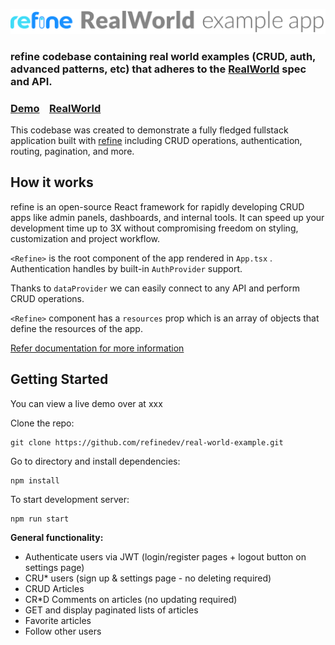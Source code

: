![refine example](logo.png)

 ### refine codebase containing real world examples (CRUD, auth, advanced patterns, etc) that adheres to the [RealWorld](https://github.com/gothinkster/realworld-example-apps) spec and API.

### [Demo](#)&nbsp;&nbsp;&nbsp;&nbsp;[RealWorld](https://github.com/gothinkster/realworld)


This codebase was created to demonstrate a fully fledged fullstack application built with [refine](https://github.com/refinedev/refine) including CRUD operations, authentication, routing, pagination, and more.



## How it works

refine is an open-source React framework for rapidly developing CRUD apps like admin panels, dashboards, and internal tools.
It can speed up your development time up to 3X without compromising freedom on styling, customization and project workflow.

`<Refine>` is the root component of the app rendered in `App.tsx` . Authentication handles by built-in `AuthProvider` support.

Thanks to `dataProvider` we can easily connect to any API and perform CRUD operations.

`<Refine>` component has a `resources` prop which is an array of objects that define the resources of the app.

[Refer documentation for more information](https://refine.dev/docs/api-reference/core/)

## Getting Started

You can view a live demo over at xxx

Clone the repo:

```
git clone https://github.com/refinedev/real-world-example.git
```

Go to directory and install dependencies:

```
npm install
```

To start development server:

```
npm run start
```




**General functionality:**

- Authenticate users via JWT (login/register pages + logout button on settings page)
- CRU\* users (sign up & settings page - no deleting required)
- CRUD Articles
- CR\*D Comments on articles (no updating required)
- GET and display paginated lists of articles
- Favorite articles
- Follow other users
